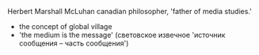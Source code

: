 Herbert Marshall McLuhan
canadian philosopher, 'father of media studies.'

- the concept of global village
- 'the medium is the message' (световское извечное 'источник сообщения – часть сообщения')